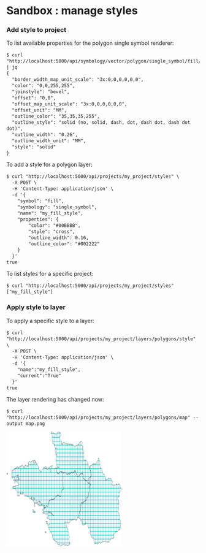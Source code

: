 # Sandbox : manage styles


### Add style to project

To list available properties for the polygon single symbol renderer:

```` shell
$ curl "http://localhost:5000/api/symbology/vector/polygon/single_symbol/fill/properties" | jq
{
  "border_width_map_unit_scale": "3x:0,0,0,0,0,0",
  "color": "0,0,255,255",
  "joinstyle": "bevel",
  "offset": "0,0",
  "offset_map_unit_scale": "3x:0,0,0,0,0,0",
  "offset_unit": "MM",
  "outline_color": "35,35,35,255",
  "outline_style": "solid (no, solid, dash, dot, dash dot, dash dot dot)",
  "outline_width": "0.26",
  "outline_width_unit": "MM",
  "style": "solid"
}
````

To add a style for a polygon layer:

```` shell
$ curl "http://localhost:5000/api/projects/my_project/styles" \
  -X POST \
  -H 'Content-Type: application/json' \
  -d '{
    "symbol": "fill",
    "symbology": "single_symbol",
    "name": "my_fill_style",
    "properties": {
        "color": "#00BBBB",
        "style": "cross",
        "outline_width": 0.16,
        "outline_color": "#002222"
    }
  }'
true
````

To list styles for a specific project:

```` shell
$ curl "http://localhost:5000/api/projects/my_project/styles"
["my_fill_style"]
````


### Apply style to layer

To apply a specific style to a layer:

```` shell
$ curl "http://localhost:5000/api/projects/my_project/layers/polygons/style" \
  -X POST \
  -H 'Content-Type: application/json' \
  -d '{
    "name":"my_fill_style",
    "current":"True"
  }'
true
````

The layer rendering has changed now:

```` shell
$ curl "http://localhost:5000/api/projects/my_project/layers/polygons/map" --output map.png
````

<img src="../images/map_style.png" width="300">
